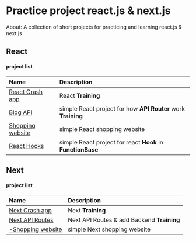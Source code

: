 # Practice project react.js & next.js

About: A collection of short projects for practicing and learning react.js & next.js

## React

#### project list

| Name                                                                                                    | Description                                                       |
| :------------------------------------------------------------------------------------------------------ | :---------------------------------------------------------------- |
| [React Crash app](https://github.com/sajjad-10/practice-project-react-js/tree/main/react-crash-app)     | React **Training**                                                |
| [Blog API](https://github.com/sajjad-10/practice-project-react-js/tree/main/blog-api)                   | simple React project for how **API** **Router** work **Training** |
| [Shopping website](https://github.com/sajjad-10/practice-project-react-js/tree/main/shopping-react-app) | simple React shopping website                                     |
| [React Hooks](https://github.com/sajjad-10/practice-project-react-js/tree/main/reac-hooks-crash-app)    | simple React project for react **Hook** in **FunctionBase**       |

## Next

#### project list

| Name                                                                                           | Description                  |
| :--------------------------------------------------------------------------------------------- | :--------------------------- |
| [Next Crash app](https://github.com/sajjad-10/)                                                | Next **Training**            |
| [Next API Routes](https://github.com/sajjad-10/)                                      | Next API Routes & add Backend **Training**            |
| [-Shopping website](https://github.com/sajjad-10/practice-project-react-js/tree/main/shopping) | simple Next shopping website |
